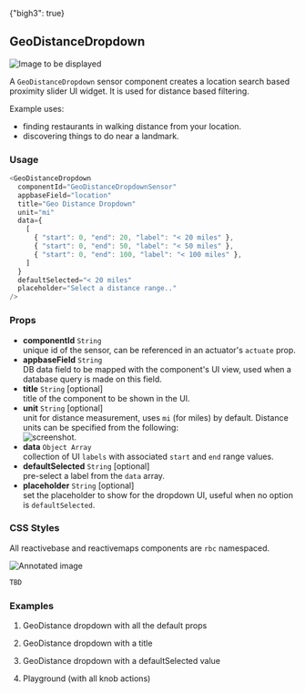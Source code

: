 {"bigh3": true}

## GeoDistanceDropdown

![Image to be displayed](https://i.imgur.com/SidQoYY.png)

A `GeoDistanceDropdown` sensor component creates a location search based proximity slider UI widget. It is used for distance based filtering.

Example uses:

* finding restaurants in walking distance from your location.
* discovering things to do near a landmark.

### Usage

```js
<GeoDistanceDropdown
  componentId="GeoDistanceDropdownSensor"
  appbaseField="location"
  title="Geo Distance Dropdown"
  unit="mi"
  data={
    [
      { "start": 0, "end": 20, "label": "< 20 miles" },
      { "start": 0, "end": 50, "label": "< 50 miles" },
      { "start": 0, "end": 100, "label": "< 100 miles" },
    ]
  }
  defaultSelected="< 20 miles"
  placeholder="Select a distance range.."
/>
```

### Props

- **componentId** `String`  
    unique id of the sensor, can be referenced in an actuator's `actuate` prop.
- **appbaseField** `String`  
    DB data field to be mapped with the component's UI view, used when a database query is made on this field.
- **title** `String` [optional]  
    title of the component to be shown in the UI.
- **unit** `String` [optional]  
    unit for distance measurement, uses `mi` (for miles) by default. Distance units can be specified from the following:  
    ![screenshot](https://i.imgur.com/STbeagk.png).
- **data** `Object Array`  
    collection of UI `labels` with associated `start` and `end` range values.
- **defaultSelected** `String` [optional]  
    pre-select a label from the `data` array.
- **placeholder** `String` [optional]  
    set the placeholder to show for the dropdown UI, useful when no option is `defaultSelected`.

### CSS Styles

All reactivebase and reactivemaps components are `rbc` namespaced.

![Annotated image]()

```html
TBD
```


### Examples

1. GeoDistance dropdown with all the default props

2. GeoDistance dropdown with a title

3. GeoDistance dropdown with a defaultSelected value

4. Playground (with all knob actions)


